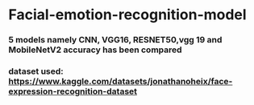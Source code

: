 # Facial-emotion-recognition-model
### 5 models namely CNN, VGG16, RESNET50,vgg 19 and MobileNetV2 accuracy has been compared
### dataset used: https://www.kaggle.com/datasets/jonathanoheix/face-expression-recognition-dataset
